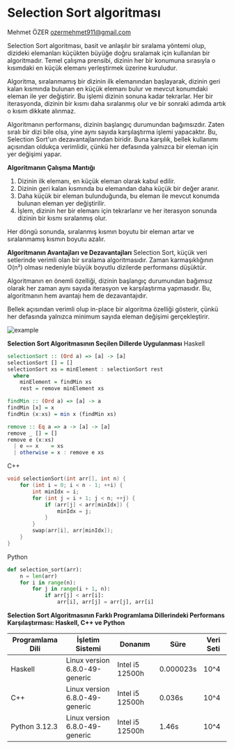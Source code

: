 # Selection Sort algoritması

Mehmet ÖZER ozermehmet911@gmail.com

Selection Sort algoritması, basit ve anlaşılır bir sıralama yöntemi olup, dizideki elemanları küçükten büyüğe doğru sıralamak için kullanılan bir algoritmadır. Temel çalışma prensibi, dizinin her bir konumuna sırasıyla o kısımdaki en küçük elemanı yerleştirmek üzerine kuruludur.

Algoritma, sıralanmamış bir dizinin ilk elemanından başlayarak, dizinin geri kalan kısmında bulunan en küçük elemanı bulur ve mevcut konumdaki eleman ile yer değiştirir. Bu işlemi dizinin sonuna kadar tekrarlar. Her bir iterasyonda, dizinin bir kısmı daha sıralanmış olur ve bir sonraki adımda artık o kısım dikkate alınmaz.

Algoritmanın performansı, dizinin başlangıç durumundan bağımsızdır. Zaten sıralı bir dizi bile olsa, yine aynı sayıda karşılaştırma işlemi yapacaktır. Bu, Selection Sort'un dezavantajlarından biridir. Buna karşılık, bellek kullanımı açısından oldukça verimlidir, çünkü her defasında yalnızca bir eleman için yer değişimi yapar.

**Algoritmanın Çalışma Mantığı**
1. Dizinin ilk elemanı, en küçük eleman olarak kabul edilir.
2. Dizinin geri kalan kısmında bu elemandan daha küçük bir değer aranır.
3. Daha küçük bir eleman bulunduğunda, bu eleman ile mevcut konumda bulunan eleman yer değiştirilir.
4. İşlem, dizinin her bir elemanı için tekrarlanır ve her iterasyon sonunda dizinin bir kısmı sıralanmış olur.

Her döngü sonunda, sıralanmış kısmın boyutu bir eleman artar ve sıralanmamış kısmın boyutu azalır.

**Algoritmanın Avantajları ve Dezavantajları**
Selection Sort, küçük veri setlerinde verimli olan bir sıralama algoritmasıdır. Zaman karmaşıklığının O(n²) olması nedeniyle büyük boyutlu dizilerde performansı düşüktür. 

Algoritmanın en önemli özelliği, dizinin başlangıç durumundan bağımsız olarak her zaman aynı sayıda iterasyon ve karşılaştırma yapmasıdır. Bu, algoritmanın hem avantajı hem de dezavantajıdır. 

Bellek açısından verimli olup in-place bir algoritma özelliği gösterir, çünkü her defasında yalnızca minimum sayıda eleman değişimi gerçekleştirir.

![example](https://imgur.com/a/z073mC0)

**Selection Sort Algoritmasının Seçilen Dillerde Uygulanması**
Haskell
```haskell
selectionSort :: (Ord a) => [a] -> [a]
selectionSort [] = []
selectionSort xs = minElement : selectionSort rest
  where
    minElement = findMin xs
    rest = remove minElement xs

findMin :: (Ord a) => [a] -> a
findMin [x] = x
findMin (x:xs) = min x (findMin xs)

remove :: Eq a => a -> [a] -> [a]
remove _ [] = []
remove e (x:xs)
  | e == x    = xs
  | otherwise = x : remove e xs
```

C++
```cpp
void selectionSort(int arr[], int n) {
    for (int i = 0; i < n - 1; ++i) {
        int minIdx = i;
        for (int j = i + 1; j < n; ++j) {
            if (arr[j] < arr[minIdx]) {
                minIdx = j;
            }
        }
        swap(arr[i], arr[minIdx]);
    }
}
```



Python
```python
def selection_sort(arr):
    n = len(arr)
    for i in range(n):
        for j in range(i + 1, n):
            if arr[j] < arr[i]:
                arr[i], arr[j] = arr[j], arr[i]
```

**Selection Sort Algoritmasının Farklı Programlama Dillerindeki Performans Karşılaştırması: Haskell, C++ ve Python**

| **Programlama Dili** | **İşletim Sistemi** | **Donanım** | **Süre** | **Veri Seti** |
|----------------------|---------------------|-------------|----------|---------------|
| Haskell | Linux version 6.8.0-49-generic | Intel i5 12500h | 0.000023s | 10^4 |
| C++ | Linux version 6.8.0-49-generic | Intel i5 12500h | 0.036s | 10^4 |
| Python 3.12.3 | Linux version 6.8.0-49-generic | Intel i5 12500h | 1.46s | 10^4 |

